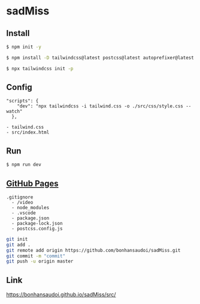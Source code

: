   
# sadMiss

## Install 

```bash
$ npm init -y

$ npm install -D tailwindcss@latest postcss@latest autoprefixer@latest

$ npx tailwindcss init -p 
```

## Config

``` [package.json]
"scripts": {
    "dev": "npx tailwindcss -i tailwind.css -o ./src/css/style.css --watch"
  },
```  

``` 
- tailwind.css
- src/index.html   
``` 

## Run

```bash
$ npm run dev
``` 

## [GitHub Pages](https://pages.github.com/) 

``` 
.gitignore
  - /video
  - node_modules
  - .vscode  
  - package.json
  - package-lock.json
  - postcss.config.js 
```  

```bash
git init
git add .  
git remote add origin https://github.com/bonhansaudoi/sadMiss.git
git commit -m "commit"
git push -u origin master
```  

## Link

https://bonhansaudoi.github.io/sadMiss/src/